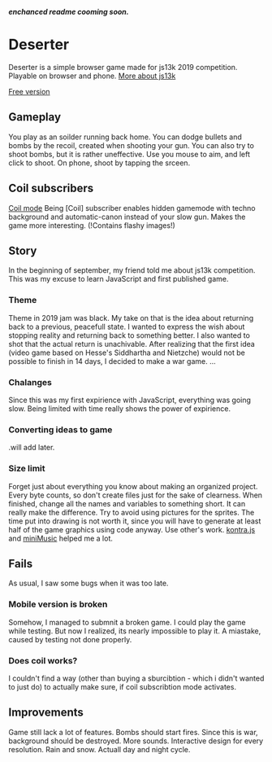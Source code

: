 ***enchanced readme cooming soon.***

# Deserter

Deserter is a simple browser game made for js13k 2019 competition. Playable on browser and phone. 
[More about js13k](https://js13kgames.com/)

[Free version](screenshot_free.png)

## Gameplay

You play as an soilder running back home. You can dodge bullets and bombs by the recoil, created when shooting your gun. You can also try to shoot bombs, but it is rather uneffective. 
Use you mouse to aim, and left click to shoot. On phone, shoot by tapping the srceen. 

## Coil subscribers
[Coil mode](screnshot_coil.png)
Being [Coil] subscriber enables hidden gamemode with techno background and automatic-canon instead of your slow gun. Makes the game more interesting. (!Contains flashy images!)

## Story

In the beginning of september, my friend told me about js13k competition. This was my excuse to learn JavaScript and first published game. 

### Theme
Theme in 2019 jam was black. My take on that is the idea about returning back to a previous, peacefull state. I wanted to express the wish about stopping reality and returning back to something better. I also wanted to shot that the actual return is unachivable.
After realizing that the first idea (video game based on Hesse's Siddhartha and Nietzche) would not be possible to finish in 14 days, I decided to make a war game.
...

### Chalanges
Since this was my first expirience with JavaScript, everything was going slow. Being limited with time really shows the power of expirience. 
### Converting ideas to game
.will add later.
### Size limit
Forget just about everything you know about making an organized project. Every byte counts, so don't create files just for the sake of clearness. 
When finished, change all the names and variables to something short. It can really make the difference. 
Try to avoid using pictures for the sprites. The time put into drawing is not worth it, since you will have to generate at least half of the game graphics using code anyway. 
Use other's work. [kontra.js](https://github.com/straker/kontra) and [miniMusic](https://github.com/xem/miniMusic/) helped me a lot.

## Fails
As usual, I saw some bugs when it was too late.

### Mobile version is broken
Somehow, I managed to submnit a broken game. I could play the game while testing. But now I realized, its nearly impossible to play it. A miastake, caused by testing not done properly.

### Does coil works?

I couldn't find a way (other than buying a sburcibtion - which i didn't wanted to just do) to actually make sure, if coil subscribtion mode activates. 

## Improvements
Game still lack a lot of features. Bombs should start fires. Since this is war, background should be destroyed. More sounds. Interactive design for every resolution. Rain and snow. Actuall day and night cycle. 

